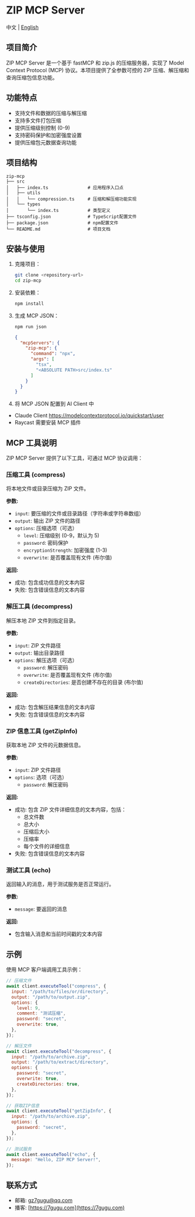 # ZIP MCP Server

中文 | [English](README.md)

## 项目简介

ZIP MCP Server 是一个基于 fastMCP 和 zip.js 的压缩服务器，实现了 Model Context Protocol (MCP) 协议。本项目提供了全参数可控的 ZIP 压缩、解压缩和查询压缩包信息功能。

## 功能特点

- 支持文件和数据的压缩与解压缩
- 支持多文件打包压缩
- 提供压缩级别控制 (0-9)
- 支持密码保护和加密强度设置
- 提供压缩包元数据查询功能

## 项目结构

```
zip-mcp
├── src
│   ├── index.ts               # 应用程序入口点
│   ├── utils
│   │   └── compression.ts     # 压缩和解压缩功能实现
│   └── types
│       └── index.ts           # 类型定义
├── tsconfig.json              # TypeScript配置文件
├── package.json               # npm配置文件
└── README.md                  # 项目文档
```

## 安装与使用

1. 克隆项目：

   ```bash
   git clone <repository-url>
   cd zip-mcp
   ```

2. 安装依赖：

   ```bash
   npm install
   ```

3. 生成 MCP JSON：

    ```bash
    npm run json
    ```

    ```JSON
    {
      "mcpServers": {
        "zip-mcp": {
          "command": "npx",
          "args": [
            "tsx",
            "<ABSOLUTE PATH>src/index.ts"
          ]
        }
      }
    }
    ```

4. 将 MCP JSON 配置到 AI Client 中

- Claude Client https://modelcontextprotocol.io/quickstart/user
- Raycast 需要安装 MCP 插件

## MCP 工具说明

ZIP MCP Server 提供了以下工具，可通过 MCP 协议调用：

### 压缩工具 (compress)

将本地文件或目录压缩为 ZIP 文件。

**参数:**

- `input`: 要压缩的文件或目录路径（字符串或字符串数组）
- `output`: 输出 ZIP 文件的路径
- `options`: 压缩选项（可选）
  - `level`: 压缩级别 (0-9，默认为 5)
  - `password`: 密码保护
  - `encryptionStrength`: 加密强度 (1-3)
  - `overwrite`: 是否覆盖现有文件 (布尔值)

**返回:**

- 成功: 包含成功信息的文本内容
- 失败: 包含错误信息的文本内容

### 解压工具 (decompress)

解压本地 ZIP 文件到指定目录。

**参数:**

- `input`: ZIP 文件路径
- `output`: 输出目录路径
- `options`: 解压选项（可选）
  - `password`: 解压密码
  - `overwrite`: 是否覆盖现有文件 (布尔值)
  - `createDirectories`: 是否创建不存在的目录 (布尔值)

**返回:**

- 成功: 包含解压结果信息的文本内容
- 失败: 包含错误信息的文本内容

### ZIP 信息工具 (getZipInfo)

获取本地 ZIP 文件的元数据信息。

**参数:**

- `input`: ZIP 文件路径
- `options`: 选项（可选）
  - `password`: 解压密码

**返回:**

- 成功: 包含 ZIP 文件详细信息的文本内容，包括：
  - 总文件数
  - 总大小
  - 压缩后大小
  - 压缩率
  - 每个文件的详细信息
- 失败: 包含错误信息的文本内容

### 测试工具 (echo)

返回输入的消息，用于测试服务是否正常运行。

**参数:**

- `message`: 要返回的消息

**返回:**

- 包含输入消息和当前时间戳的文本内容

## 示例

使用 MCP 客户端调用工具示例：

```javascript
// 压缩文件
await client.executeTool("compress", {
  input: "/path/to/files/or/directory",
  output: "/path/to/output.zip",
  options: {
    level: 9,
    comment: "测试压缩",
    password: "secret",
    overwrite: true,
  },
});

// 解压文件
await client.executeTool("decompress", {
  input: "/path/to/archive.zip",
  output: "/path/to/extract/directory",
  options: {
    password: "secret",
    overwrite: true,
    createDirectories: true,
  },
});

// 获取ZIP信息
await client.executeTool("getZipInfo", {
  input: "/path/to/archive.zip",
  options: {
    password: "secret",
  },
});

// 测试服务
await client.executeTool("echo", {
  message: "Hello, ZIP MCP Server!",
});
```

## 联系方式

- 邮箱: [gz7gugu@qq.com](mailto:gz7gugu@qq.com)
- 播客: [https://7gugu.com](https://7gugu.com)
